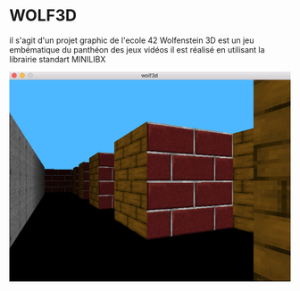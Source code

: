 #							WOLF3D

il s'agit d'un projet graphic de l'ecole 42
Wolfenstein 3D est un jeu embématique du panthéon des jeux vidéos
il est réalisé en utilisant la librairie standart MINILIBX

![](img.png)
